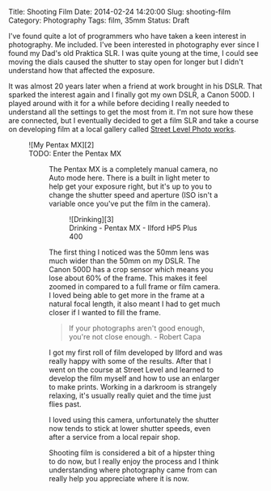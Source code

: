 Title: Shooting Film
Date: 2014-02-24 14:20:00
Slug: shooting-film
Category: Photography
Tags: film, 35mm
Status: Draft

I've found quite a lot of programmers who have taken a keen interest in photography. Me included. I've been interested in photography ever since I found my Dad's old Praktica SLR. I was quite young at the time, I could see moving the dials caused the shutter to stay open for longer but I didn't understand how that affected the exposure.

It was almost 20 years later when a friend at work brought in his DSLR. That sparked the interest again and I finally got my own DSLR, a Canon 500D.  I played around with it for a while before deciding I really needed to understand all the settings to get the most from it.  I'm not sure how these are connected, but I eventually decided to get a film SLR and take a course on developing film at a local gallery called [Street Level Photo works][1].

<figure>
![My Pentax MX][2]
<figcaption>TODO: Enter the Pentax MX</figcaption>
<figure>

The Pentax MX is a completely manual camera, no Auto mode here. There is a built in light meter to help get your exposure right, but it's up to you to change the shutter speed and aperture (ISO isn't a variable once you've put the film in the camera). 

<figure>
![Drinking][3]
<figcaption>Drinking - Pentax MX - Ilford HP5 Plus 400</figcaption>
</figure>

The first thing I noticed was the 50mm lens was much wider than the 50mm on my DSLR. The Canon 500D has a crop sensor which means you lose about 60% of the frame. This makes it feel zoomed in compared to a full frame or film camera. I loved being able to get more in the frame at a natural focal length, it also meant I had to get much closer if I wanted to fill the frame.

<blockquote>If your photographs aren't good enough, you're not close enough. - Robert Capa</blockquote>

I got my first roll of film developed by Ilford and was really happy with some of the results. After that I went on the course at Street Level and learned to develop the film myself and how to use an enlarger to make prints. Working in a darkroom is strangely relaxing, it's usually really quiet and the time just flies past.

I loved using this camera, unfortunately the shutter now tends to stick at lower shutter speeds, even after a service from a local repair shop.

Shooting film is considered a bit of a hipster thing to do now, but I really enjoy the process and I think understanding where photography came from can really help you appreciate where it is now.

[1]: http://www.streetlevelphotoworks.org/ "Street Level Photo works"
[2]: /images/shooting-film/pentax-mx.png "My Pentax MX"
[3]: /images/shooting-film/drinking.jpg "Drinking"


